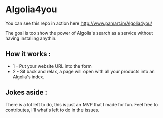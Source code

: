 # Algolia4you

You can see this repo in action here <a href="http://www.pamart.in/Algolia4you/">http://www.pamart.in/Algolia4you/</a>

The goal is too show the power of Algolia's search as a service without having installing anythin.

## How it works :
 * 1 - Put your website URL into the form
 * 2 - Sit back and relax, a page will open with all your products into an Algolia's index.

## Jokes aside :
There is a lot left to do, this is just an MVP that I made for fun. Feel free to contributes, I'll what's left to do in the issues.
